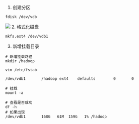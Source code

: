 

1. 创建分区
```
fdisk /dev/vdb

```

![](https://i.loli.net/2018/12/20/5c1b39705730b.png)
2. 格式化磁盘
```
mkfs.ext4 /dev/vdb1

```
3. 新增挂载目录
```
# 新增挂载路径
mkdir /hadoop

vim /etc/fstab

/dev/vdb1       /hadoop ext4    defaults        0       0

# 挂载
mount -a

# 查看是否成功
df -h 
# 如果出现
/dev/vdb1       168G   61M  159G   1% /hadoop
```